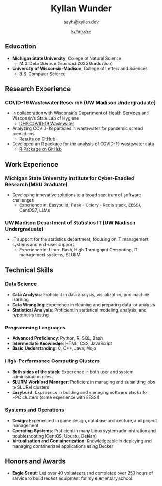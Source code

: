 <h1 align="center">Kyllan Wunder </h1>


<p align="center"><a href="mailto:sayhi@kyllan.dev">sayhi@kyllan.dev</a></p>
<p align="center"><a href="https://kyllan.dev/">kyllan.dev</a></p>


## Education
- **Michigan State University**, College of Natural Science
  - M.S. Data Science (Intended 2025 Graduation)
- **University of Wisconsin-Madison**, College of Letters and Sciences
  - B.S. Computer Science

## Research Experience
### COVID-19 Wastewater Research (UW Madison Undergraduate)
- In collaboration with Wisconsin’s Department of Health Services and Wisconsin’s State Lab of Hygiene
  - [DHS COVID-19 Wastewater](https://www.dhs.wisconsin.gov/covid-19/wastewater.htm)
- Analyzing COVID-19 particles in wastewater for pandemic spread predictions
  - [Results on GitHub](https://github.com/AFIDSI/Covid19-Wastewater-Analysis)
- Developed an R package for the analysis of COVID-19 wastewater data
  - [R Package on GitHub](https://github.com/UW-Madison-DSI/Covid19Wastewater)

## Work Experience

### Michigan State University Institute for Cyber-Enadled Research (MSU Graduate)
- Developing innovative solutions to a broad spectrum of software challenges
  - Experience in: Easybuild, Flask - Celery - Redis stack, EESSI, CentOS7, LLMs

### UW Madison Department of Statistics IT (UW Madison Undergraduate)
- IT support for the statistics department, focusing on IT management systems and end-user support.
  - Experience in: Linux, Bash, High Throughput Computing, IT management systems, SLURM

## Technical Skills

### Data Science
- **Data Analysis**: Proficient in data analysis, visualization, and machine learning
- **Data Wrangling**: Experience in cleaning and preparing data for analysis
- **Statistical Analysis**: Proficient in statistical modeling, analysis, and hypothesis testing

### Programming Languages
- **Advanced Proficiency**: Python, R, SQL, Bash
- **Intermediate Knowledge**: HTML, CSS, JavaScript
- **Basic Understanding**: C, C++, Java, Mojo

### High-Performance Computing Clusters
- **Both sides of the stack**: Experience in both user and system administration roles
- **SLURM Workload Manager**: Proficient in managing and submitting jobs to SLURM clusters
- **Easybuild**: Experience in building and managing software stacks for HPC clusters (some experience with EESSI)

### Systems and Operations
- **Design**: Experienced in game design, database architecture, and project management
- **Operating Systems**: Proficient in many Linux system administration and troubleshooting (CentOS, Ubuntu, Debian)
- **Virtualization and Containerization**: Knowledgeable in deploying and managing containerized applications using Docker

## Honors and Awards
- **Eagle Scout**: Led over 40 volunteers and completed over 250 hours of service to build recess equipment for my elementary school.